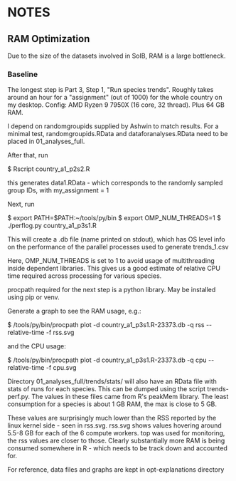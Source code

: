 # NOTES

## RAM Optimization

Due to the size of the datasets involved in SoIB, RAM is a large bottleneck.

### Baseline

The longest step is Part 3, Step 1, "Run species trends". Roughly takes around
an hour for a "assignment" (out of 1000) for the whole country on my desktop.
Config: AMD Ryzen 9 7950X (16 core, 32 thread). Plus 64 GB RAM.

I depend on randomgroupids supplied by Ashwin to match results.  For a minimal
test, randomgroupids.RData and dataforanalyses.RData need to be placed in
01_analyses_full.

After that, run

$ Rscript country_a1_p2s2.R

this generates data1.RData - which corresponds to the randomly sampled group
IDs, with my_assignment = 1

Next, run

$ export PATH=$PATH:~/tools/py/bin
$ export OMP_NUM_THREADS=1
$ ./perflog.py country_a1_p3s1.R

This will create a .db file (name printed on stdout), which has OS level
info on the performance of the parallel processes used to generate
trends_1.csv

Here, OMP_NUM_THREADS is set to 1 to avoid usage of multithreading inside
dependent libraries. This gives us a good estimate of relative CPU time
required across processing for various species.

procpath required for the next step is a python library. May be installed
using pip or venv.

Generate a graph to see the RAM usage, e.g.:

$ /tools/py/bin/procpath plot -d country_a1_p3s1.R-23373.db -q rss --relative-time -f rss.svg

and the CPU usage:

$ /tools/py/bin/procpath plot -d country_a1_p3s1.R-23373.db -q cpu --relative-time -f cpu.svg

Directory 01_analyses_full/trends/stats/ will also have an RData file
with stats of runs for each species.  This can be dumped using the
script trends-perf.py. The values in these files came from R's
peakMem library.  The least consumption for a species is about 1 GB RAM,
the max is close to 5 GB.

These values are surprisingly much lower than the RSS reported by the
linux kernel side - seen in rss.svg.  rss.svg shows values hovering around
5.5-8 GB for each of the 6 compute workers. top was used for monitoring,
the rss values are closer to those.  Clearly substantially more RAM is
being consumed somewhere in R - which needs to be track down and accounted
for.

For reference, data files and graphs are kept in opt-explanations directory

